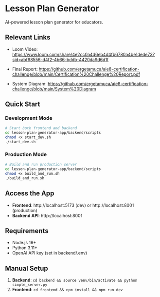# Lesson Plan Generator

AI-powered lesson plan generator for educators.

## Relevant Links
- Loom Video: https://www.loom.com/share/4e2cc0a4d6eb4d4fb6780a4be1dede73?sid=abf68556-d4f2-4b66-bddb-4420da9d6d1f 

- Final Report: https://github.com/ergetamuca/aie8-certification-challenge/blob/main/Certification%20Challenge%20Report.pdf

- System Diagram: https://github.com/ergetamuca/aie8-certification-challenge/blob/main/System%20Diagram 

## Quick Start

### Development Mode
```bash
# Start both frontend and backend
cd lesson-plan-generator-app/backend/scripts
chmod +x start_dev.sh
./start_dev.sh
```

### Production Mode
```bash
# Build and run production server
cd lesson-plan-generator-app/backend/scripts
chmod +x build_and_run.sh
./build_and_run.sh
```

## Access the App
- **Frontend**: http://localhost:5173 (dev) or http://localhost:8001 (production)
- **Backend API**: http://localhost:8001

## Requirements
- Node.js 18+
- Python 3.11+
- OpenAI API key (set in backend/.env)

## Manual Setup
1. **Backend**: `cd backend && source venv/bin/activate && python simple_server.py`
2. **Frontend**: `cd frontend && npm install && npm run dev`
